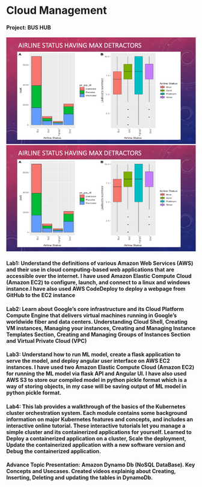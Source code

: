 # Cloud Management

#### Project: BUS HUB
![alt text](https://github.com/akshaybhala/MachineLearning/blob/main/Analysis-of-Airline-Data-master/Airlinestatus.png)
![alt text](https://github.com/akshaybhala/MachineLearning/blob/main/Analysis-of-Airline-Data-master/Airlinestatus.png)

#### Lab1: Understand the definitions of various Amazon Web Services (AWS) and their use in cloud computing-based web applications that are accessible over the internet. I have used Amazon Elastic Compute Cloud (Amazon EC2) to configure, launch, and connect to a linux and windows instance.I have also used AWS CodeDeploy to deploy a webpage from GitHub to the EC2 instance

#### Lab2: Learn about Google’s core infrastructure and its Cloud Platform Compute Engine that delivers virtual machines running in Google’s worldwide fiber and data centers. Understanding Cloud Shell, Creating VM instances, Managing your instances, Creating and Managing Instance Templates Section, Creating and Managing Groups of Instances Section and Virtual Private Cloud (VPC)

#### Lab3: Understand how to run ML model, create a flask application to serve the model, and deploy angular user interface on AWS EC2 instances. I have used two Amazon Elastic Compute Cloud (Amazon EC2) for running the ML model via flask API and Angular UI. I have also used AWS S3 to store our compiled model in python pickle format which is a way of storing objects, in my case will be saving output of ML model in python pickle format.

#### Lab4: This lab provides a walkthrough of the basics of the Kubernetes cluster orchestration system. Each module contains some background information on major Kubernetes features and concepts, and includes an interactive online tutorial. These interactive tutorials let you manage a simple cluster and its containerized applications for yourself. Learned to Deploy a containerized application on a cluster, Scale the deployment, Update the containerized application with a new software version and Debug the containerized application.

#### Advance Topic Presentation: Amazon Dynamo Db (NoSQL DataBase). Key Concepts and Usecases. Created videos explainig about Creating, Inserting, Deleting and updating the tables in DynamoDb.



